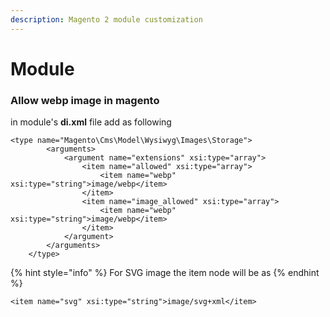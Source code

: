 ```yaml
---
description: Magento 2 module customization
---
```


# Module

### Allow webp image in magento

in module's **di.xml** file add as following

```text
<type name="Magento\Cms\Model\Wysiwyg\Images\Storage">
        <arguments>
            <argument name="extensions" xsi:type="array">
                <item name="allowed" xsi:type="array">
                    <item name="webp" xsi:type="string">image/webp</item>
                </item>
                <item name="image_allowed" xsi:type="array">
                    <item name="webp" xsi:type="string">image/webp</item>
                </item>
            </argument>
        </arguments>
    </type>
```

{% hint style="info" %}
For SVG image the item node will be as
{% endhint %}

```text
<item name="svg" xsi:type="string">image/svg+xml</item>
```


